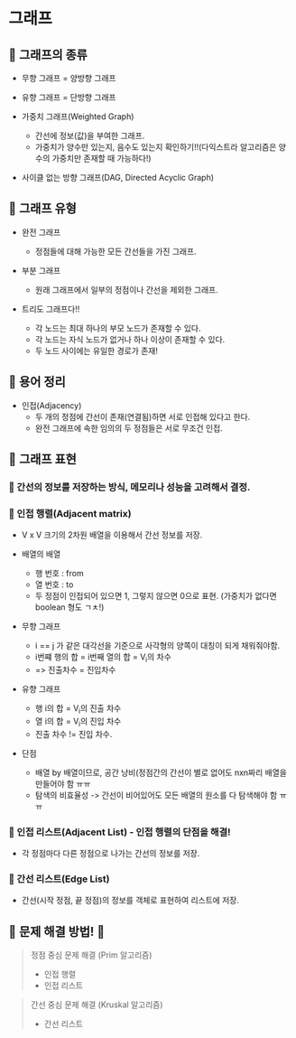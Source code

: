 # 그래프


## 🌈 그래프의 종류

* 무향 그래프 = 양방향 그래프

* 유향 그래프 = 단방향 그래프

* 가중치 그래프(Weighted Graph)
    - 간선에 정보(값)을 부여한 그래프.
    - 가중치가 양수만 있는지, 음수도 있는지 확인하기!!(다익스트라 알고리즘은 양수의 가중치만 존재할 때 가능하다!)

* 사이클 없는 방향 그래프(DAG, Directed Acyclic Graph)


## 🌈 그래프 유형

* 완전 그래프
    - 정점들에 대해 가능한 모든 간선들을 가진 그래프.

* 부분 그래프
    - 원래 그래프에서 일부의 정점이나 간선을 제외한 그래프.

* 트리도 그래프다!!
    - 각 노드는 최대 하나의 부모 노드가 존재할 수 있다.
    - 각 노드는 자식 노드가 없거나 하나 이상이 존재할 수 있다.
    - 두 노드 사이에는 유일한 경로가 존재!

## 🌈 용어 정리

* 인접(Adjacency)
    - 두 개의 정점에 간선이 존재(연결됨)하면 서로 인접해 있다고 한다.
    - 완전 그래프에 속한 임의의 두 정점들은 서로 무조건 인접.



## 🌈 그래프 표현

### 🎯 간선의 정보를 저장하는 방식, 메모리나 성능을 고려해서 결정.

### 🎯 인접 행렬(Adjacent matrix)

* V x V 크기의 2차원 배열을 이용해서 간선 정보를 저장.

* 배열의 배열
    - 행 번호 : from
    - 열 번호 : to
    - 두 정점이 인접되어 있으면 1, 그렇지 않으면 0으로 표현. (가중치가 없다면 boolean 형도 ㄱㅊ!)

* 무향 그래프
    - i == j 가 같은 대각선을 기준으로 사각형의 양쪽이 대칭이 되게 채워줘야함.
    - i번쨰 행의 합 = i번째 열의 합 = V<sub>i</sub>의 차수
    - => 진출차수 = 진입차수

* 유향 그래프
    - 행 i의 합 = V<sub>i</sub>의 진출 차수
    - 열 i의 합 = V<sub>i</sub>의 진입 차수
    - 진출 차수 != 진입 차수.

* 단점
    - 배열 by 배열이므로, 공간 낭비(정점간의 간선이 별로 없어도 nxn짜리 배열을 만들어야 함 ㅠㅠ
    - 탐색의 비효율성 -> 간선이 비어있어도 모든 배열의 원소를 다 탐색해야 함 ㅠㅠ

### 🎯 인접 리스트(Adjacent List) - 인접 행렬의 단점을 해결!

* 각 정점마다 다른 정점으로 나가는 간선의 정보를 저장.


### 🎯 간선 리스트(Edge List)

* 간선(시작 정점, 끝 정점)의 정보를 객체로 표현하여 리스트에 저장.



## 🐳 문제 해결 방법! 🐳

> 정점 중심 문제 해결 (Prim 알고리즘)
>   - 인접 행렬
>   - 인접 리스트

> 간선 중심 문제 해결 (Kruskal 알고리즘)
>   - 간선 리스트












